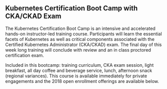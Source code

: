 ## Kubernetes Certification Boot Camp with CKA/CKAD Exam

The Kubernetes Certification Boot Camp is an intensive and accelerated hands-on instructor-led training course. Participants will learn the essential facets of Kubernetes as well as critical components associated with the Certified Kubernetes Administrator (CKA/CKAD) exam. The final day of this week long training will conclude with review and an in class proctored certification exam. 

Included in this bootcamp: training curriculum, CKA exam session, light breakfast, all day coffee and beverage service, lunch, afternoon snack (regional variances). This course is available immediately for private engagements and the 2018 open enrollment offerings are available below.
